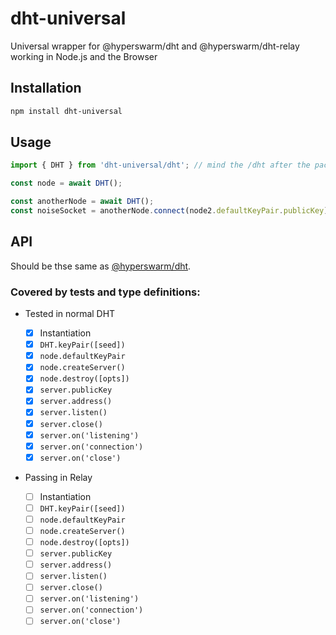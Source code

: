 # dht-universal

Universal wrapper for @hyperswarm/dht and @hyperswarm/dht-relay working in Node.js and the Browser

## Installation

```sh
npm install dht-universal
```

## Usage

```js
import { DHT } from 'dht-universal/dht'; // mind the /dht after the package name

const node = await DHT();

const anotherNode = await DHT();
const noiseSocket = anotherNode.connect(node2.defaultKeyPair.publicKey);
```

## API

Should be thse same as [@hyperswarm/dht](https://github.com/hyperswarm/dht#api).

### Covered by tests and type definitions:

- Tested in normal DHT

  - [x] Instantiation
  - [x] `DHT.keyPair([seed])`
  - [x] `node.defaultKeyPair`
  - [x] `node.createServer()`
  - [x] `node.destroy([opts])`
  - [x] `server.publicKey`
  - [x] `server.address()`
  - [x] `server.listen()`
  - [x] `server.close()`
  - [x] `server.on('listening')`
  - [x] `server.on('connection')`
  - [x] `server.on('close')`

- Passing in Relay

  - [ ] Instantiation
  - [ ] `DHT.keyPair([seed])`
  - [ ] `node.defaultKeyPair`
  - [ ] `node.createServer()`
  - [ ] `node.destroy([opts])`
  - [ ] `server.publicKey`
  - [ ] `server.address()`
  - [ ] `server.listen()`
  - [ ] `server.close()`
  - [ ] `server.on('listening')`
  - [ ] `server.on('connection')`
  - [ ] `server.on('close')`
